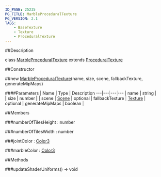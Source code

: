 ```yaml
---
ID_PAGE: 25235
PG_TITLE: MarbleProceduralTexture
PG_VERSION: 2.1
TAGS:
    - BaseTexture
    - Texture
    - ProceduralTexture
---
```

##Description

class [MarbleProceduralTexture](/classes/2.2-alpha/MarbleProceduralTexture) extends [ProceduralTexture](/classes/2.2-alpha/ProceduralTexture)



##Constructor

##new [MarbleProceduralTexture](/classes/2.2-alpha/MarbleProceduralTexture)(name, size, scene, fallbackTexture, generateMipMaps)



####Parameters
 | Name | Type | Description
---|---|---|---
 | name | string | 
 | size | number | 
 | scene | [Scene](/classes/2.2-alpha/Scene) | 
optional | fallbackTexture | [Texture](/classes/2.2-alpha/Texture) | 
optional | generateMipMaps | boolean | 

##Members

###numberOfTilesHeight : number



###numberOfTilesWidth : number



###jointColor : [Color3](/classes/2.2-alpha/Color3)



###marbleColor : [Color3](/classes/2.2-alpha/Color3)



##Methods

###updateShaderUniforms() &rarr; void


